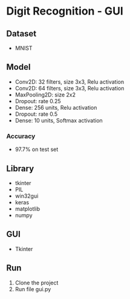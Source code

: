 # Digit Recognition - GUI

## Dataset
* MNIST

## Model
* Conv2D: 32 filters, size 3x3, Relu activation
* Conv2D: 64 filters, size 3x3, Relu activation
* MaxPooling2D: size 2x2
* Dropout: rate 0.25
* Dense: 256 units, Relu activation
* Dropout: rate 0.5
* Dense: 10 units, Softmax activation

### Accuracy
* 97.7% on test set

## Library
* tkinter
* PIL
* win32gui
* keras
* matplotlib
* numpy

## GUI
* Tkinter

## Run
1. Clone the project
2. Run file gui.py